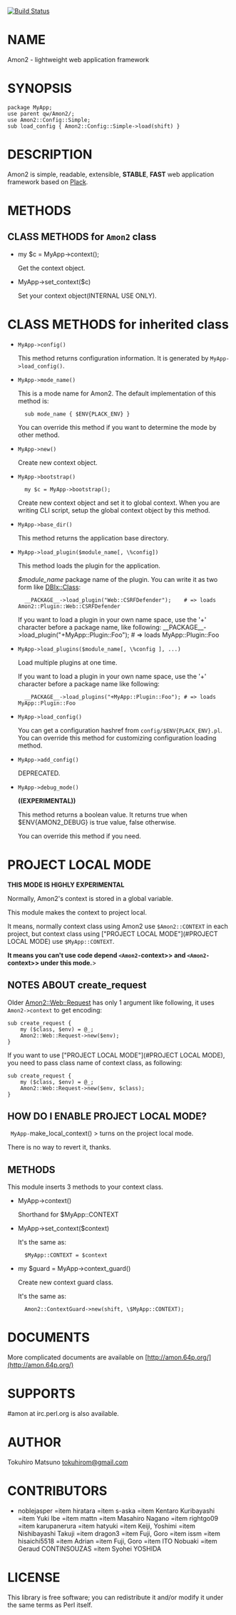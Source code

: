 [![Build Status](https://travis-ci.org/tokuhirom/Amon.png?branch=master)](https://travis-ci.org/tokuhirom/Amon)
# NAME

Amon2 - lightweight web application framework

# SYNOPSIS

    package MyApp;
    use parent qw/Amon2/;
    use Amon2::Config::Simple;
    sub load_config { Amon2::Config::Simple->load(shift) }

# DESCRIPTION

Amon2 is simple, readable, extensible, __STABLE__, __FAST__ web application framework based on [Plack](http://search.cpan.org/perldoc?Plack).

# METHODS

## CLASS METHODS for `Amon2` class

- my $c = MyApp->context();

    Get the context object.

- MyApp->set\_context($c)

    Set your context object(INTERNAL USE ONLY).

# CLASS METHODS for inherited class

- `MyApp->config()`

    This method returns configuration information. It is generated by `MyApp->load_config()`.

- `MyApp->mode_name()`

    This is a mode name for Amon2. The default implementation of this method is:

        sub mode_name { $ENV{PLACK_ENV} }

    You can override this method if you want to determine the mode by other method.

- `MyApp->new()`

    Create new context object.

- `MyApp->bootstrap()`

        my $c = MyApp->bootstrap();

    Create new context object and set it to global context. When you are writing CLI script, setup the global context object by this method.

- `MyApp->base_dir()`

    This method returns the application base directory.

- `MyApp->load_plugin($module_name[, \%config])`

    This method loads the plugin for the application.

    _$module\_name_ package name of the plugin. You can write it as two form like [DBIx::Class](http://search.cpan.org/perldoc?DBIx::Class):

        __PACKAGE__->load_plugin("Web::CSRFDefender");    # => loads Amon2::Plugin::Web::CSRFDefender

    If you want to load a plugin in your own name space, use the '+' character before a package name, like following:
        \_\_PACKAGE\_\_->load\_plugin("+MyApp::Plugin::Foo"); \# => loads MyApp::Plugin::Foo

- `MyApp->load_plugins($module_name[, \%config ], ...)`

    Load multiple plugins at one time.

    If you want to load a plugin in your own name space, use the '+' character before a package name like following:

        __PACKAGE__->load_plugins("+MyApp::Plugin::Foo"); # => loads MyApp::Plugin::Foo

- `MyApp->load_config()`

    You can get a configuration hashref from `config/$ENV{PLACK_ENV}.pl`. You can override this method for customizing configuration loading method.

- `MyApp->add_config()`

    DEPRECATED.

- `MyApp->debug_mode()`

    __((EXPERIMENTAL))__

    This method returns a boolean value. It returns true when $ENV{AMON2\_DEBUG} is true value, false otherwise.

    You can override this method if you need.

# PROJECT LOCAL MODE

__THIS MODE IS HIGHLY EXPERIMENTAL__

Normally, Amon2's context is stored in a global variable.

This module makes the context to project local.

It means, normally context class using Amon2 use `$Amon2::CONTEXT` in each project, but context class using ["PROJECT LOCAL MODE"](#PROJECT LOCAL MODE) use `$MyApp::CONTEXT`.

__It means you can't use code depend `<Amon2-`context>> and `<Amon2-`context>> under this mode.__\>

## NOTES ABOUT create\_request

Older [Amon2::Web::Request](http://search.cpan.org/perldoc?Amon2::Web::Request) has only 1 argument like following, it uses `Amon2->context` to get encoding:

    sub create_request {
        my ($class, $env) = @_;
        Amon2::Web::Request->new($env);
    }

If you want to use ["PROJECT LOCAL MODE"](#PROJECT LOCAL MODE), you need to pass class name of context class, as following:

    sub create_request {
        my ($class, $env) = @_;
        Amon2::Web::Request->new($env, $class);
    }

## HOW DO I ENABLE PROJECT LOCAL MODE?

` MyApp-`make\_local\_context() > turns on the project local mode.

There is no way to revert it, thanks.

## METHODS

This module inserts 3 methods to your context class.

- MyApp->context()

    Shorthand for $MyApp::CONTEXT

- MyApp->set\_context($context)

    It's the same as:

        $MyApp::CONTEXT = $context

- my $guard = MyApp->context\_guard()

    Create new context guard class.

    It's the same as:

        Amon2::ContextGuard->new(shift, \$MyApp::CONTEXT);

# DOCUMENTS

More complicated documents are available on [http://amon.64p.org/](http://amon.64p.org/)

# SUPPORTS

\#amon at irc.perl.org is also available.

# AUTHOR

Tokuhiro Matsuno <tokuhirom@gmail.com>

# CONTRIBUTORS

- noblejasper
=item hiratara
=item s-aska
=item Kentaro Kuribayashi
=item Yuki Ibe
=item mattn
=item Masahiro Nagano
=item rightgo09
=item karupanerura
=item hatyuki
=item Keiji, Yoshimi
=item Nishibayashi Takuji
=item dragon3
=item Fuji, Goro
=item issm
=item hisaichi5518
=item Adrian
=item Fuji, Goro
=item ITO Nobuaki
=item Geraud CONTINSOUZAS
=item Syohei YOSHIDA

# LICENSE

This library is free software; you can redistribute it and/or modify it under the same terms as Perl itself.
